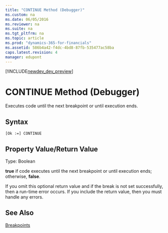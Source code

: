 ```yaml
---
title: "CONTINUE Method (Debugger)"
ms.custom: na
ms.date: 06/05/2016
ms.reviewer: na
ms.suite: na
ms.tgt_pltfrm: na
ms.topic: article
ms.prod: "dynamics-365-for-financials"
ms.assetid: 586b4a42-f4dc-4bd8-87fb-535477ac58ba
caps.latest.revision: 4
manager: edupont
---
```


[!INCLUDE[newdev_dev_preview](../includes/newdev_dev_preview.md)]

# CONTINUE Method (Debugger)
Executes code until the next breakpoint or until execution ends.  
  
## Syntax  
  
```  
[Ok :=] CONTINUE   
```  
  
## Property Value/Return Value  
 Type: Boolean  
  
 **true** if code executes until the next breakpoint or until execution ends; otherwise, **false**.  
  
 If you omit this optional return value and if the break is not set successfully, then a run-time error occurs. If you include the return value, then you must handle any errors.  
  
## See Also  
 [Breakpoints](Breakpoints.md)